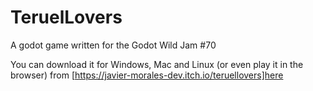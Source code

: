 # TeruelLovers

A godot game written for the Godot Wild Jam #70

You can download it for Windows, Mac and Linux (or even play it in the browser) from [https://javier-morales-dev.itch.io/teruellovers]here